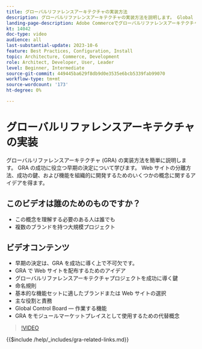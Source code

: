 ```yaml
---
title: グローバルリファレンスアーキテクチャの実装方法
description: グローバルリファレンスアーキテクチャの実装方法を説明します。 Global Reference Architecture プロジェクトを適切な方向に進めるために必要な、Web サイトの配布に関するアイデア、成功の鍵、役割について説明します。
landing-page-description: Adobe Commerceでグローバルリファレンスアーキテクチャを実装する方法を学ぶ
kt: 14042
doc-type: video
audience: all
last-substantial-update: 2023-10-6
feature: Best Practices, Configuration, Install
topic: Architecture, Commerce, Development
role: Architect, Developer, User, Leader
level: Beginner, Intermediate
source-git-commit: 449445ba629f8db9d0e3535e6bcb5339fab99070
workflow-type: tm+mt
source-wordcount: '173'
ht-degree: 0%

---
```


# グローバルリファレンスアーキテクチャの実装

グローバルリファレンスアーキテクチャ (GRA) の実装方法を簡単に説明します。 GRA の成功に役立つ早期の決定について学びます。 Web サイトの分離方法、成功の鍵、および機能を組織的に開発するためのいくつかの概念に関するアイデアを得ます。

## このビデオは誰のためのものですか？

* この概念を理解する必要のある人は誰でも
* 複数のブランドを持つ大規模プロジェクト

## ビデオコンテンツ

* 早期の決定は、GRA を成功に導く上で不可欠です。
* GRA で Web サイトを配布するためのアイデア
* グローバルリファレンスアーキテクチャプロジェクトを成功に導く鍵
* 命名規則
* 基本的な機能セットに適したブランドまたは Web サイトの選択
* 主な役割と責務
* Global Control Board — 作業する機能
* GRA をモジュールマーケットプレイスとして使用するための代替概念

>[!VIDEO](https://video.tv.adobe.com/v/3424702?learn=on)

{{$include /help/_includes/gra-related-links.md}}
